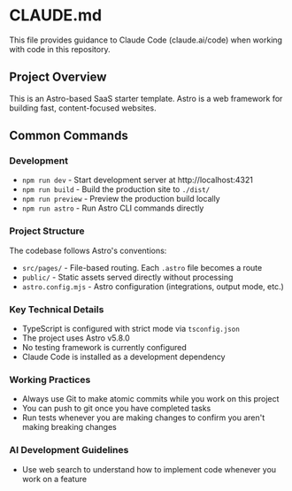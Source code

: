 # CLAUDE.md

This file provides guidance to Claude Code (claude.ai/code) when working with code in this repository.

## Project Overview
This is an Astro-based SaaS starter template. Astro is a web framework for building fast, content-focused websites.

## Common Commands

### Development
- `npm run dev` - Start development server at http://localhost:4321
- `npm run build` - Build the production site to `./dist/`
- `npm run preview` - Preview the production build locally
- `npm run astro` - Run Astro CLI commands directly

### Project Structure
The codebase follows Astro's conventions:
- `src/pages/` - File-based routing. Each `.astro` file becomes a route
- `public/` - Static assets served directly without processing
- `astro.config.mjs` - Astro configuration (integrations, output mode, etc.)

### Key Technical Details
- TypeScript is configured with strict mode via `tsconfig.json`
- The project uses Astro v5.8.0
- No testing framework is currently configured
- Claude Code is installed as a development dependency

### Working Practices
- Always use Git to make atomic commits while you work on this project
- You can push to git once you have completed tasks
- Run tests whenever you are making changes to confirm you aren't making breaking changes

### AI Development Guidelines
- Use web search to understand how to implement code whenever you work on a feature
